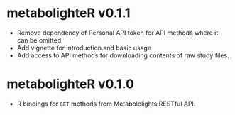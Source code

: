# metabolighteR v0.1.1

* Remove dependency of Personal API token for API methods where it can be omitted
* Add vignette for introduction and basic usage
* Add access to API methods for downloading contents of raw study files. 

# metabolighteR v0.1.0

* R bindings for `GET` methods from Metabololights RESTful API. 
